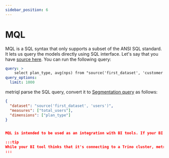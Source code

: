 ```yaml
---
sidebar_position: 6
---
```


# MQL

MQL is a SQL syntax that only supports a subset of the ANSI SQL standard. It lets us query the models directly using SQL interface. Let's say that you have [source here](/query/segmentation). You can run the following query:

```yml
query: >
    select plan_type, avg(nps) from "source('first_dataset', 'customer')" group by 1
query_options:
  limit: 1000
```

metriql parse the SQL query, convert it to [Segmentation query](/query/segmentation) as follows:


```json
{
  "dataset": "source('first_dataset', 'users')",
  "measures": ["total_users"],
  "dimensions": ["plan_type"]
}


MQL is intended to be used as an integration with BI tools. If your BI tool supports [Trino](https://trino.io) (formerly Prestodb), you can use the metriql URL and connect to your data-warehouse. Note that the syntax doesn't support Jinja expressions unlike the [SQL query](/query/sql), and the advanced SQL syntax such as subqueries, WINDOW operations and even JOINs as they need to be implemented in the data modeling.

:::tip
While your BI tool thinks that it's connecting to a Trino cluster, metriql doesn't have an execution engine. It just understand the SQL syntax and re-write it to be executed on your database.
:::
